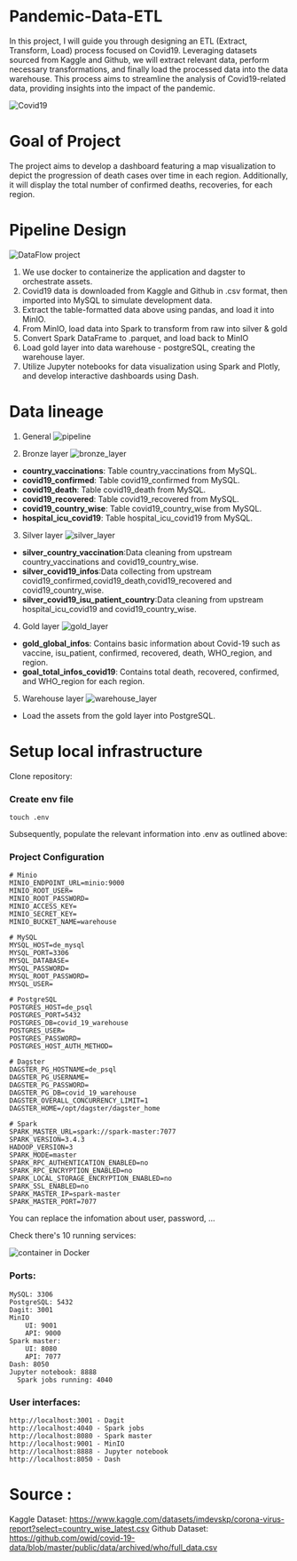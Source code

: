 
# Pandemic-Data-ETL

In this project, I will guide you through designing an ETL (Extract, Transform, Load) process focused on Covid19. Leveraging datasets sourced from Kaggle and Github, we will extract relevant data, perform necessary transformations, and finally load the processed data into the data warehouse. This process aims to streamline the analysis of Covid19-related data, providing insights into the impact of the pandemic.

![Covid19](images/covid19.jpg)


# Goal of Project
The project aims to develop a dashboard featuring a map visualization to depict the progression of death cases over time in each region. Additionally, it will display the total number of confirmed deaths, recoveries, for each region.
# Pipeline Design

![DataFlow project](images/DataFlow.png)

1. We use docker to containerize the application and dagster to orchestrate assets.
2. Covid19 data is downloaded from Kaggle and Github in .csv format, then imported into MySQL to simulate development data.
3. Extract the table-formatted data above using pandas, and load it into MinIO.
4. From MinIO, load data into Spark to transform from raw into silver & gold
5. Convert Spark DataFrame to .parquet, and load back to MinIO
6. Load gold layer into data warehouse - postgreSQL, creating the warehouse layer.
7. Utilize Jupyter notebooks for data visualization using Spark and Plotly, and develop interactive dashboards using Dash.

# Data lineage
1. General
![pipeline](images/pipeline.png)

2. Bronze layer
![bronze_layer](images/bronze.png)
- **country_vaccinations**: Table country_vaccinations from MySQL.
- **covid19_confirmed**: Table covid19_confirmed from MySQL.
- **covid19_death**: Table covid19_death from MySQL.
- **covid19_recovered**: Table covid19_recovered from MySQL.
- **covid19_country_wise**: Table covid19_country_wise from MySQL.
- **hospital_icu_covid19**: Table hospital_icu_covid19 from MySQL.

3. Silver layer
![silver_layer](images/silver.png)
- **silver_country_vaccination**:Data cleaning from upstream country_vaccinations and covid19_country_wise.
- **silver_covid19_infos**:Data collecting from upstream covid19_confirmed,covid19_death,covid19_recovered and covid19_country_wise.
- **silver_covid19_isu_patient_country**:Data cleaning from upstream hospital_icu_covid19 and covid19_country_wise.
   
4. Gold layer
![gold_layer](images/gold.png)
- **gold_global_infos**: Contains basic information about Covid-19 such as vaccine, isu_patient, confirmed, recovered, death, WHO_region, and region.
- **goal_total_infos_covid19**: Contains total death, recovered, confirmed, and WHO_region for each region.

5. Warehouse layer
![warehouse_layer](images/warehouse.png)
- Load the assets from the gold layer into PostgreSQL.

# Setup local infrastructure
Clone repository:

###  Create env file
```plaintext
touch .env
```

Subsequently, populate the relevant information into .env as outlined above:
### Project Configuration

```plaintext
# Minio
MINIO_ENDPOINT_URL=minio:9000
MINIO_ROOT_USER=
MINIO_ROOT_PASSWORD=
MINIO_ACCESS_KEY=
MINIO_SECRET_KEY=
MINIO_BUCKET_NAME=warehouse

# MySQL
MYSQL_HOST=de_mysql
MYSQL_PORT=3306
MYSQL_DATABASE=
MYSQL_PASSWORD=
MYSQL_ROOT_PASSWORD=
MYSQL_USER=

# PostgreSQL
POSTGRES_HOST=de_psql
POSTGRES_PORT=5432
POSTGRES_DB=covid_19_warehouse
POSTGRES_USER=
POSTGRES_PASSWORD=
POSTGRES_HOST_AUTH_METHOD=

# Dagster
DAGSTER_PG_HOSTNAME=de_psql
DAGSTER_PG_USERNAME=
DAGSTER_PG_PASSWORD=
DAGSTER_PG_DB=covid_19_warehouse
DAGSTER_OVERALL_CONCURRENCY_LIMIT=1
DAGSTER_HOME=/opt/dagster/dagster_home

# Spark
SPARK_MASTER_URL=spark://spark-master:7077
SPARK_VERSION=3.4.3
HADOOP_VERSION=3
SPARK_MODE=master
SPARK_RPC_AUTHENTICATION_ENABLED=no
SPARK_RPC_ENCRYPTION_ENABLED=no
SPARK_LOCAL_STORAGE_ENCRYPTION_ENABLED=no
SPARK_SSL_ENABLED=no
SPARK_MASTER_IP=spark-master
SPARK_MASTER_PORT=7077
```


You can replace the infomation about user, password, ...

Check there's 10 running services:

![container in Docker](images/docker.png)


### Ports:

    MySQL: 3306
    PostgreSQL: 5432
    Dagit: 3001
    MinIO
        UI: 9001
        API: 9000
    Spark master:
        UI: 8080
        API: 7077
    Dash: 8050
    Jupyter notebook: 8888
      Spark jobs running: 4040

### User interfaces:
    http://localhost:3001 - Dagit
    http://localhost:4040 - Spark jobs
    http://localhost:8080 - Spark master
    http://localhost:9001 - MinIO
    http://localhost:8888 - Jupyter notebook
    http://localhost:8050 - Dash


# Source : 
Kaggle Dataset: https://www.kaggle.com/datasets/imdevskp/corona-virus-report?select=country_wise_latest.csv
Github Dataset: https://github.com/owid/covid-19-data/blob/master/public/data/archived/who/full_data.csv 



